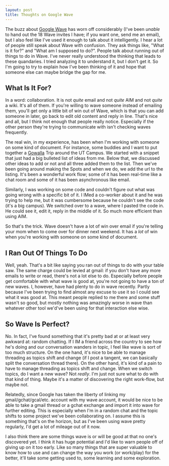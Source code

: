 ```yaml
---
layout: post
title: Thoughts on Google Wave
---
```

The buzz about <a href="http://wave.google.com">Google Wave</a> has worn off considerably (I've been <em>unable</em> to hand out the 18 Wave invites I have; if you want one, send me an email), but I also feel like I've used it enough to talk about it intelligently. I hear a lot of people still speak about Wave with confusion. They ask things like, "What is it for?" and "What am I supposed to do?". People talk about running out of things to do in Wave. I've never really understood the thinking that leads to these quandaries. I tried analyzing it to understand it, but I don't get it. So I'm going to try to explain how I've been thinking of it and hope that someone else can maybe bridge the gap for me.

<h2>What Is It For?</h2>
In a word: collaboration. It is not <em>quite</em> email and not <em>quite</em> AIM and not <em>quite</em> a wiki. It's all of them. If you're willing to wave someone instead of emailing them, you'll get only a little bit of win out of Wave, which is that you can add someone in later, go back to edit old content and reply in line. That's nice and all, but I think not enough that people really notice. Especially if the other person they're trying to communicate with isn't checking waves frequently.

The real win, in my experience, has been when I'm working with someone on some kind of document. For instance, some buddies and I want to put together a <a href="http://gowalla.com">Gowalla</a> Trip around the UT Campus. We started with a snippet that just had a big bulleted list of ideas from me. Below that, we discussed other ideas to add or not and all three added them to the list. Then we've been going around making the Spots and when we do, we add the url to the listing. It's been a wonderful work flow; some of it has been real-time like a chat room and some of it has been asynchronous like email.

Similarly, I was working on some code and couldn't figure out what was going wrong with a specific bit of it. I IMed a co-worker about it and he was trying to help me, but it was cumbersome because he couldn't see the code (it's a big campus). We switched over to a wave, where I pasted the code in. He could see it, edit it, reply in the middle of it. So much more efficient than using AIM.

So that's the trick. Wave doesn't have a lot of win over email if you're telling your mom when to come over for dinner next weekend. It has a <em>lot</em> of win when you're working with someone on some kind of document.

<h2>I Ran Out Of Things To Do</h2>
Well, yeah. That's a bit like saying you ran out of things to do with your table saw. The same charge could be levied at gmail: if you don't have any more emails to write or read, there's not a lot else to do. Especially before people get comfortable with what wave is good at, you're not going to have a ton of new waves. I, however, have had plenty to do in wave recently. Partly because I've been trying to find almost any excuse to use it so I could see what it was good at. This meant people replied to me there and some stuff wasn't so good, but mostly nothing was amazingly worse in wave than whatever other tool we'd've been using for that interaction else wise.

<h2>So Wave Is Perfect?</h2>
No. In fact, I've found something that it's pretty bad at or at least very awkward at: random chatting. If I IM a friend across the country to see how he's doing and our conversation wanders in topic, I feel like wave is sort of too much structure. On the one hand, it's nice to be able to manage threading as topics shift and change (if I post a tangent, we can basically split the conversation thread there). On the other hand, it's kind of a pain to have to manage threading as topics shift and change. When we switch topics, do I want a new wave? Not <em>really</em>. I'm just not sure what to do with that kind of thing. Maybe it's a matter of discovering the right work-flow, but maybe not.

Relatedly, since Google has taken the liberty of linking my gmail/gchat/gcal/etc. account with my wave account, it would be nice to be able to take a gmail thread or a gchat exchange and import it into wave for further editing. This is especially when I'm in a random chat and the topic shifts to some project we've been collaborating on. I assume this is something that's on the horizon, but as I've been using wave pretty regularly, I'd get a lot of mileage out of it now.

I also think there are some things wave is or will be good at that no one's discovered yet. I think it has huge potential and I'd like to warn people off of giving up on it too early. Like so many things that are super valuable to know how to use and can change the way you work (or work/play) for the better, it'll take some getting used to, some learning and some exploration.
